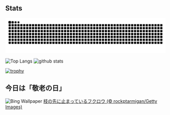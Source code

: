 ## Stats
<picture>
  <source media="(prefers-color-scheme: dark)" srcset="https://raw.githubusercontent.com/ba230t/ba230t/output/github-contribution-grid-snake-dark.svg">
  <source media="(prefers-color-scheme: light)" srcset="https://raw.githubusercontent.com/ba230t/ba230t/output/github-contribution-grid-snake.svg">
  <img alt="github contribution grid snake animation" src="https://raw.githubusercontent.com/ba230t/ba230t/output/github-contribution-grid-snake.svg">
</picture>

<p align="left">
  <img alt="Top Langs" height="150px" src="https://github-readme-stats.vercel.app/api/top-langs/?username=ba230t&layout=compact&theme=transparent" />
  <img alt="github stats" height="150px" src="https://github-readme-stats.vercel.app/api?username=ba230t&theme=transparent" />
</p>

[![trophy](https://github-profile-trophy.vercel.app/?username=ba230t&theme=transparent&column=7)](https://github.com/ryo-ma/github-profile-trophy)


<!-- Bing Wallpaper Start -->
## 今日は「敬老の日」
![Bing Wallpaper](https://www.bing.com/th?id=OHR.OwlNew2024_JA-JP4084004440_1920x1080.jpg&rf=LaDigue_1920x1080.jpg&pid=hp)
[枝の先に止まっているフクロウ (© rockptarmigan/Getty Images)](https://www.bing.com/search?q=%E6%9E%9D%E3%81%AB%E6%AD%A2%E3%81%BE%E3%81%A3%E3%81%A6%E3%81%84%E3%82%8B%E3%83%95%E3%82%AF%E3%83%AD%E3%82%A6&form=hpcapt&filters=HpDate%3a%2220240915_1500%22)
<!-- Bing Wallpaper End -->
